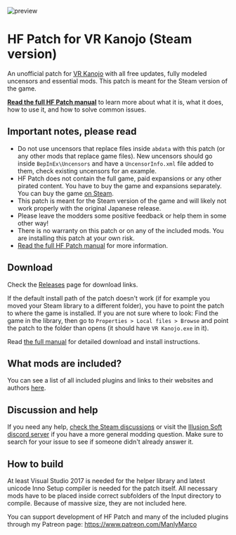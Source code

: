 ![preview](https://user-images.githubusercontent.com/39247311/105546483-bd756200-5cfd-11eb-84aa-9b7c18c39054.png)
# HF Patch for VR Kanojo (Steam version)
An unofficial patch for [VR Kanojo](https://store.steampowered.com/app/751440/VR_Kanojo__VR/) with all free updates, fully modeled uncensors and essential mods. This patch is meant for the Steam version of the game.

[**Read the full HF Patch manual**](https://gist.github.com/ManlyMarco/31b78470b8e190686c7ed9686c237e3f) to learn more about what it is, what it does, how to use it, and how to solve common issues.

## Important notes, please read
- Do not use uncensors that replace files inside `abdata` with this patch (or any other mods that replace game files). New uncensors should go inside `BepInEx\Uncensors` and have a `UncensorInfo.xml` file added to them, check existing uncensors for an example.
- HF Patch does not contain the full game, paid expansions or any other pirated content. You have to buy the game and expansions separately. You can buy the game [on Steam](https://store.steampowered.com/app/751440/VR_Kanojo__VR/). 
- This patch is meant for the Steam version of the game and will likely not work properly with the original Japanese release.
- Please leave the modders some positive feedback or help them in some other way!
- There is no warranty on this patch or on any of the included mods. You are installing this patch at your own risk.
- [Read the full HF Patch manual](https://gist.github.com/ManlyMarco/31b78470b8e190686c7ed9686c237e3f) for more information.

## Download
Check the [Releases](https://github.com/ManlyMarco/VRK-HF_Patch/releases) page for download links.

If the default install path of the patch doesn't work (if for example you moved your Steam library to a different folder), you have to point the patch to where the game is installed. If you are not sure where to look: Find the game in the library, then go to `Properties > Local files > Browse` and point the patch to the folder than opens (it should have `VR Kanojo.exe` in it).

Read [the full manual](https://gist.github.com/ManlyMarco/31b78470b8e190686c7ed9686c237e3f) for detailed download and install instructions.

## What mods are included?
You can see a list of all included plugins and links to their websites and authors [here](https://github.com/ManlyMarco/VRK-HF_Patch/blob/master/Plugin%20Readme.md).

## Discussion and help
If you need any help, [check the Steam discussions](https://steamcommunity.com/app/751440/discussions/) or visit the [Illusion Soft discord server](https://discord.gg/illusionsoft) if you have a more general modding question. Make sure to search for your issue to see if someone didn't already answer it.

## How to build
At least Visual Studio 2017 is needed for the helper library and latest unicode Inno Setup compiler is needed for the patch itself. All necessary mods have to be placed inside correct subfolders of the Input directory to compile. Because of massive size, they are not included here.

You can support development of HF Patch and many of the included plugins through my Patreon page: https://www.patreon.com/ManlyMarco

